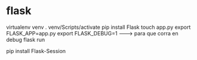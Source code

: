 # flask

virtualenv venv
. venv/Scripts/activate
pip install Flask
touch app.py
export FLASK_APP=app.py
export FLASK_DEBUG=1 ---> para que corra en debug
flask run

pip install Flask-Session
